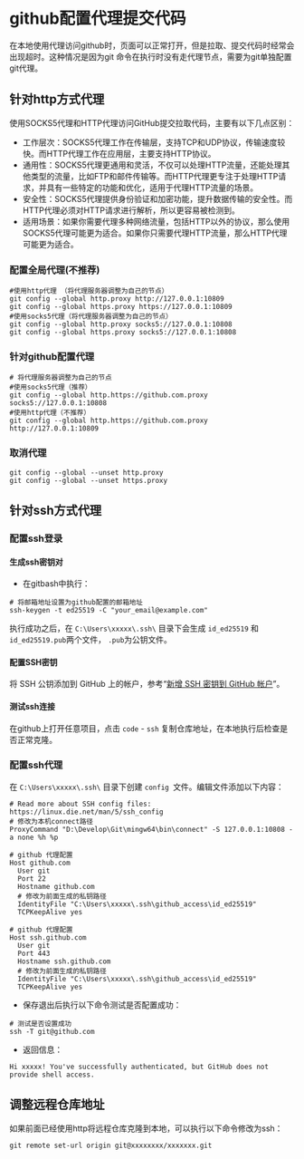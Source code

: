 # github配置代理提交代码

在本地使用代理访问github时，页面可以正常打开，但是拉取、提交代码时经常会出现超时。这种情况是因为git 命令在执行时没有走代理节点，需要为git单独配置git代理。


## 针对http方式代理

使用SOCKS5代理和HTTP代理访问GitHub提交拉取代码，主要有以下几点区别：

- 工作层次：SOCKS5代理工作在传输层，支持TCP和UDP协议，传输速度较快。而HTTP代理工作在应用层，主要支持HTTP协议。
- 通用性：SOCKS5代理更通用和灵活，不仅可以处理HTTP流量，还能处理其他类型的流量，比如FTP和邮件传输等。而HTTP代理更专注于处理HTTP请求，并具有一些特定的功能和优化，适用于代理HTTP流量的场景。
- 安全性：SOCKS5代理提供身份验证和加密功能，提升数据传输的安全性。而HTTP代理必须对HTTP请求进行解析，所以更容易被检测到。
- 适用场景：如果你需要代理多种网络流量，包括HTTP以外的协议，那么使用SOCKS5代理可能更为适合。如果你只需要代理HTTP流量，那么HTTP代理可能更为适合。


### 配置全局代理(不推荐)

```
#使用http代理 （将代理服务器调整为自己的节点）
git config --global http.proxy http://127.0.0.1:10809
git config --global https.proxy https://127.0.0.1:10809
#使用socks5代理（将代理服务器调整为自己的节点）
git config --global http.proxy socks5://127.0.0.1:10808
git config --global https.proxy socks5://127.0.0.1:10808
```

### 针对github配置代理

```
# 将代理服务器调整为自己的节点
#使用socks5代理（推荐）
git config --global http.https://github.com.proxy socks5://127.0.0.1:10808
#使用http代理（不推荐）
git config --global http.https://github.com.proxy http://127.0.0.1:10809
```


### 取消代理

```
git config --global --unset http.proxy 
git config --global --unset https.proxy
```


## 针对ssh方式代理

### 配置ssh登录

#### 生成ssh密钥对

- 在gitbash中执行：

```
# 将邮箱地址设置为github配置的邮箱地址
ssh-keygen -t ed25519 -C "your_email@example.com"
```

执行成功之后，在 `C:\Users\xxxxx\.ssh\` 目录下会生成 `id_ed25519` 和 `id_ed25519.pub`两个文件， `.pub`为公钥文件。

#### 配置SSH密钥

将 SSH 公钥添加到 GitHub 上的帐户，参考“[新增 SSH 密钥到 GitHub 帐户](https://docs.github.com/zh/authentication/connecting-to-github-with-ssh/adding-a-new-ssh-key-to-your-github-account)”。

#### 测试ssh连接

在github上打开任意项目，点击 `code` - `ssh` 复制仓库地址，在本地执行后检查是否正常克隆。


### 配置ssh代理

在 `C:\Users\xxxxx\.ssh\` 目录下创建 `config `文件。编辑文件添加以下内容：

```
# Read more about SSH config files: https://linux.die.net/man/5/ssh_config
# 修改为本机connect路径
ProxyCommand "D:\Develop\Git\mingw64\bin\connect" -S 127.0.0.1:10808 -a none %h %p

# github 代理配置
Host github.com
  User git
  Port 22
  Hostname github.com
  # 修改为前面生成的私钥路径
  IdentityFile "C:\Users\xxxxx\.ssh\github_access\id_ed25519"
  TCPKeepAlive yes

# github 代理配置
Host ssh.github.com
  User git
  Port 443
  Hostname ssh.github.com
  # 修改为前面生成的私钥路径
  IdentityFile "C:\Users\xxxxx\.ssh\github_access\id_ed25519"
  TCPKeepAlive yes
```

- 保存退出后执行以下命令测试是否配置成功：

```
# 测试是否设置成功
ssh -T git@github.com

```

- 返回信息：

```
Hi xxxxx! You've successfully authenticated, but GitHub does not provide shell access.
```

## 调整远程仓库地址

如果前面已经使用http将远程仓库克隆到本地，可以执行以下命令修改为ssh：

```
git remote set-url origin git@xxxxxxxx/xxxxxxx.git
```
